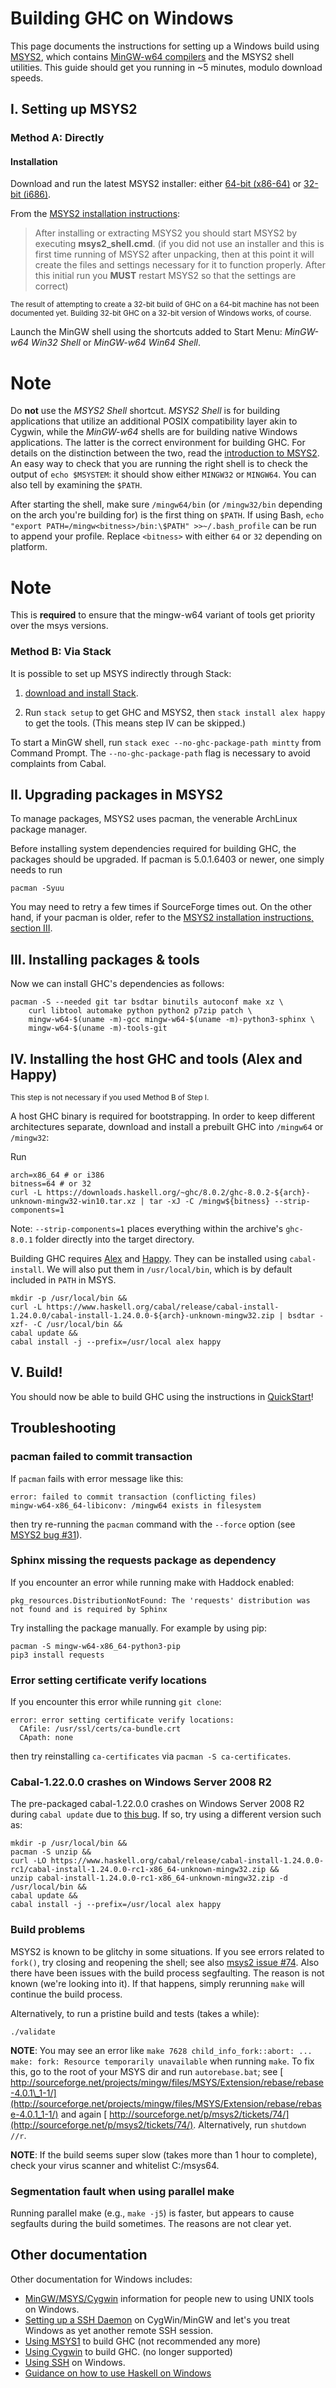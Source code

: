 # Building GHC on Windows






This page documents the instructions for setting up a Windows build using [
MSYS2](http://msys2.org), which contains [
MinGW-w64 compilers](http://mingw-w64.org/) and the MSYS2 shell utilities.  This guide should get you running in \~5 minutes, modulo download speeds.


## I. Setting up MSYS2


### Method A: Directly


#### Installation



Download and run the latest MSYS2 installer: either [
64-bit (x86-64)](http://repo.msys2.org/distrib/x86_64/) or [
32-bit (i686)](http://repo.msys2.org/distrib/i686/).



From the [
MSYS2 installation instructions](https://github.com/msys2/msys2/wiki/MSYS2-installation):


>
>
> After installing or extracting MSYS2 you should start MSYS2 by executing **msys2\_shell.cmd**. (if you did not use an installer and this is first time running of MSYS2 after unpacking, then at this point it will create the files and settings necessary for it to function properly. After this initial run you **MUST** restart MSYS2 so that the settings are correct)
>
>


<sub>The result of attempting to create a 32-bit build of GHC on a 64-bit machine has not been documented yet. Building 32-bit GHC on a 32-bit version of Windows works, of course.</sub>



Launch the MinGW shell using the shortcuts added to Start Menu: *MinGW-w64 Win32 Shell* or *MinGW-w64 Win64 Shell*.


# Note



Do **not** use the *MSYS2 Shell* shortcut.  *MSYS2 Shell* is for building applications that utilize an additional POSIX compatibility layer akin to Cygwin, while the *MinGW-w64* shells are for building native Windows applications.  The latter is the correct environment for building GHC.  For details on the distinction between the two, read the [
introduction to MSYS2](https://github.com/msys2/msys2/wiki/MSYS2-introduction).  An easy way to check that you are running the right shell is to check the output of `echo $MSYSTEM`: it should show either `MINGW32` or `MINGW64`.  You can also tell by examining the `$PATH`.



After starting the shell, make sure `/mingw64/bin` (or `/mingw32/bin` depending on the arch you're building for) is the first thing on `$PATH`. If using Bash, `echo "export PATH=/mingw<bitness>/bin:\$PATH" >>~/.bash_profile` can be run to append your profile. Replace `<bitness>` with either `64` or `32` depending on platform.


# Note



This is **required** to ensure that the mingw-w64 variant of tools get priority over the msys versions.


### Method B: Via Stack



It is possible to set up MSYS indirectly through Stack:


1. [
  download and install Stack](https://docs.haskellstack.org/en/stable/install_and_upgrade/#windows).

1. Run `stack setup` to get GHC and MSYS2, then `stack install alex happy` to get the tools.  (This means step IV can be skipped.)


To start a MinGW shell, run `stack exec --no-ghc-package-path mintty` from Command Prompt.  The `--no-ghc-package-path` flag is necessary to avoid complaints from Cabal.


## II. Upgrading packages in MSYS2



To manage packages, MSYS2 uses pacman, the venerable ArchLinux package manager.



Before installing system dependencies required for building GHC, the packages should be upgraded.  If pacman is 5.0.1.6403 or newer, one simply needs to run


```
pacman -Syuu
```


You may need to retry a few times if SourceForge times out.  On the other hand, if your pacman is older, refer to the [
MSYS2 installation instructions, section III](https://github.com/msys2/msys2/wiki/MSYS2-installation#iii-updating-packages).


## III. Installing packages & tools



Now we can install GHC's dependencies as follows:


```
pacman -S --needed git tar bsdtar binutils autoconf make xz \
    curl libtool automake python python2 p7zip patch \
    mingw-w64-$(uname -m)-gcc mingw-w64-$(uname -m)-python3-sphinx \
    mingw-w64-$(uname -m)-tools-git
```

## IV. Installing the host GHC and tools (Alex and Happy)



<sub>This step is not necessary if you used Method B of Step I.</sub>



A host GHC binary is required for bootstrapping. In order to keep different architectures separate, download and install a prebuilt GHC into `/mingw64` or `/mingw32`:



Run


```
arch=x86_64 # or i386
bitness=64 # or 32
curl -L https://downloads.haskell.org/~ghc/8.0.2/ghc-8.0.2-${arch}-unknown-mingw32-win10.tar.xz | tar -xJ -C /mingw${bitness} --strip-components=1
```


Note: `--strip-components=1` places everything within the archive's `ghc-8.0.1` folder directly into the target directory.



Building GHC requires [ Alex](http://www.haskell.org/alex/) and [
Happy](http://www.haskell.org/happy/).  They can be installed using `cabal-install`. We will also put them in `/usr/local/bin`, which is by default included in `PATH` in MSYS.


```
mkdir -p /usr/local/bin &&
curl -L https://www.haskell.org/cabal/release/cabal-install-1.24.0.0/cabal-install-1.24.0.0-${arch}-unknown-mingw32.zip | bsdtar -xzf- -C /usr/local/bin &&
cabal update &&
cabal install -j --prefix=/usr/local alex happy
```

## V. Build!



You should now be able to build GHC using the instructions in [QuickStart](building/quick-start)!


## Troubleshooting


### pacman failed to commit transaction



If `pacman` fails with error message like this:


```wiki
error: failed to commit transaction (conflicting files)
mingw-w64-x86_64-libiconv: /mingw64 exists in filesystem
```


then try re-running the `pacman` command with the `--force` option (see [
MSYS2 bug \#31](https://github.com/msys2/msys2.github.io/issues/31)).


### Sphinx missing the requests package as dependency



If you encounter an error while running make with Haddock enabled:


```wiki
pkg_resources.DistributionNotFound: The 'requests' distribution was not found and is required by Sphinx
```


Try installing the package manually. For example by using pip:


```wiki
pacman -S mingw-w64-x86_64-python3-pip
pip3 install requests
```

### Error setting certificate verify locations



If you encounter this error while running `git clone`:


```wiki
error: error setting certificate verify locations:
  CAfile: /usr/ssl/certs/ca-bundle.crt
  CApath: none
```


then try reinstalling `ca-certificates` via `pacman -S ca-certificates`.


### Cabal-1.22.0.0 crashes on Windows Server 2008 R2



The pre-packaged cabal-1.22.0.0 crashes on Windows Server 2008 R2 during `cabal update` due to [
this bug](https://github.com/haskell/cabal/issues/2331).  If so, try using a different version such as:


```
mkdir -p /usr/local/bin &&
pacman -S unzip &&
curl -LO https://www.haskell.org/cabal/release/cabal-install-1.24.0.0-rc1/cabal-install-1.24.0.0-rc1-x86_64-unknown-mingw32.zip &&
unzip cabal-install-1.24.0.0-rc1-x86_64-unknown-mingw32.zip -d /usr/local/bin &&
cabal update &&
cabal install -j --prefix=/usr/local alex happy
```

### Build problems



MSYS2 is known to be glitchy in some situations. If you see errors related to `fork()`, try closing and reopening the shell; see also [
msys2 issue \#74](http://sourceforge.net/p/msys2/tickets/74/). Also there have been issues with the build process segfaulting. The reason is not known (we're looking into it). If that happens, simply rerunning `make` will continue the build process.



Alternatively, to run a pristine build and tests (takes a while):


```
./validate
```


**NOTE**: You may see an error like `make 7628 child_info_fork::abort: ... make: fork: Resource temporarily unavailable` when running `make`. To fix this, go to the root of your MSYS dir and run `autorebase.bat`; see [
http://sourceforge.net/projects/mingw/files/MSYS/Extension/rebase/rebase-4.0.1\_1-1/](http://sourceforge.net/projects/mingw/files/MSYS/Extension/rebase/rebase-4.0.1_1-1/) and again [
http://sourceforge.net/p/msys2/tickets/74/](http://sourceforge.net/p/msys2/tickets/74/). Alternatively, run `shutdown //r`.



**NOTE**: If the build seems super slow (takes more than 1 hour to complete), check your virus scanner and whitelist C:/msys64.


### Segmentation fault when using parallel make



Running parallel make (e.g., `make -j5`) is faster, but appears to cause segfaults during the build sometimes. The reasons are not clear yet.


## Other documentation



Other documentation for Windows includes:


- [MinGW/MSYS/Cygwin](building/platforms/windows) information for people new to using UNIX tools on Windows.
- [Setting up a SSH Daemon](building/windows/sshd) on CygWin/MinGW and let's you treat Windows as yet another remote SSH session.
- [Using MSYS1](building/preparation/windows/msy-s1) to build GHC (not recommended any more)
- [Using Cygwin](building/windows/cygwin) to build GHC. (no longer supported)
- [Using SSH](building/windows/ssh) on Windows.
- [
  Guidance on how to use Haskell on Windows](http://www.haskell.org/haskellwiki/Windows)
